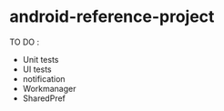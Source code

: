 # android-reference-project
TO DO :
- Unit tests
- UI tests
- notification
- Workmanager
- SharedPref